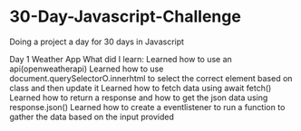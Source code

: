# 30-Day-Javascript-Challenge
Doing a project a day for 30 days in Javascript

Day 1 Weather App
  What did I learn:
    Learned how to use an api(openweatherapi)
    Learned how to use document.querySelectorO.innerhtml to select the correct element based on class and then update it
    Learned how to fetch data using await fetch() 
    Learned how to return a response and how to get the json data using response.json()
    Learned how to create a eventlistener to run a function to gather the data based on the input provided     

